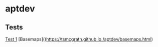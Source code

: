 # aptdev

## Tests
[Test 1](https://tsmcgrath.github.io./aptdev/index.html)
[Basemaps]((https://tsmcgrath.github.io./aptdev/basemaps.html)